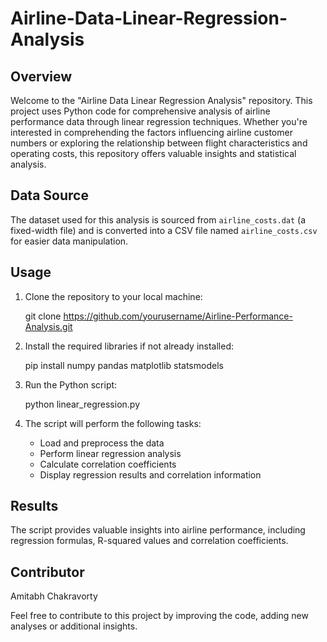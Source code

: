# Airline-Data-Linear-Regression-Analysis

## Overview
Welcome to the "Airline Data Linear Regression Analysis" repository. This project uses Python code for comprehensive analysis of airline performance data through linear regression techniques. Whether you're interested in comprehending the factors influencing airline customer numbers or exploring the relationship between flight characteristics and operating costs, this repository offers valuable insights and statistical analysis.

## Data Source
The dataset used for this analysis is sourced from `airline_costs.dat` (a fixed-width file) and is converted into a CSV file named `airline_costs.csv` for easier data manipulation.

## Usage
1. Clone the repository to your local machine:

      git clone https://github.com/yourusername/Airline-Performance-Analysis.git

3. Install the required libraries if not already installed:

      pip install numpy pandas matplotlib statsmodels

4. Run the Python script:

      python linear_regression.py

5. The script will perform the following tasks:
      - Load and preprocess the data
      - Perform linear regression analysis
      - Calculate correlation coefficients
      - Display regression results and correlation information

## Results
The script provides valuable insights into airline performance, including regression formulas, R-squared values and correlation coefficients.

## Contributor
Amitabh Chakravorty




Feel free to contribute to this project by improving the code, adding new analyses or additional insights.
